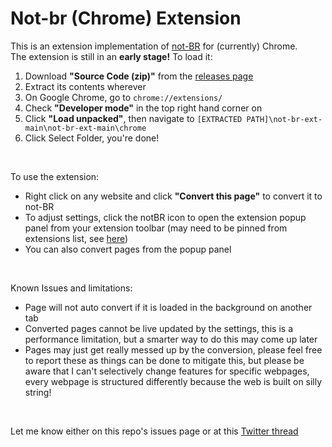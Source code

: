 # Not-br (Chrome) Extension
This is an extension implementation of [not-BR](https://github.com/axoletl/not-br/) for (currently) Chrome.  
The extension is still in an **early stage!** To load it:
1. Download **"Source Code (zip)"** from the [releases page](https://github.com/axoletl/not-br-ext/releases/tag/main)
2. Extract its contents wherever
3. On Google Chrome, go to `chrome://extensions/`
4. Check **"Developer mode"** in the top right hand corner on
5. Click **"Load unpacked"**, then navigate to `[EXTRACTED PATH]\not-br-ext-main\not-br-ext-main\chrome`
6. Click Select Folder, you're done!
  
<br />

To use the extension:
- Right click on any website and click **"Convert this page"** to convert it to not-BR
- To adjust settings, click the notBR icon to open the extension popup panel from your extension toolbar (may need to be pinned from extensions list, see [here](https://www.howtogeek.com/683099/how-to-pin-and-unpin-extensions-from-the-chrome-toolbar/))
- You can also convert pages from the popup panel
  
<br />

Known Issues and limitations:
- Page will not auto convert if it is loaded in the background on another tab
- Converted pages cannot be live updated by the settings, this is a performance limitation, but a smarter way to do this may come up later
- Pages may just get really messed up by the conversion, please feel free to report these as things can be done to mitigate this, but please be aware that I can't selectively change features for specific webpages, every webpage is structured differently because the web is built on silly string!
  
<br />
  
Let me know either on this repo's issues page or at this [Twitter thread]()